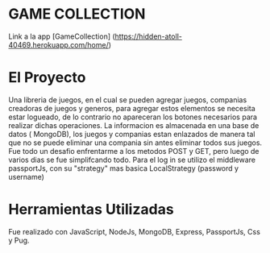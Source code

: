 # GAME COLLECTION

Link a la app [GameCollection] (https://hidden-atoll-40469.herokuapp.com/home/)

# El Proyecto

Una libreria de juegos, en el cual se pueden agregar juegos, companias creadoras de juegos y generos, para agregar estos elementos se necesita estar logueado, de lo contrario no apareceran los botones necesarios para realizar dichas operaciones.
La informacion es almacenada en una base de datos ( MongoDB), los juegos y companias estan enlazados de manera tal que no se puede eliminar una compania sin antes eliminar todos sus juegos.
Fue todo un desafio enfrentarme a los metodos POST y GET, pero luego de varios dias se fue simplifcando todo.
Para el log in se utilizo el middleware passportJs, con su "strategy" mas basica LocalStrategy (password y username)

# Herramientas Utilizadas

Fue realizado con JavaScript, NodeJs, MongoDB, Express, PassportJs, Css y Pug.